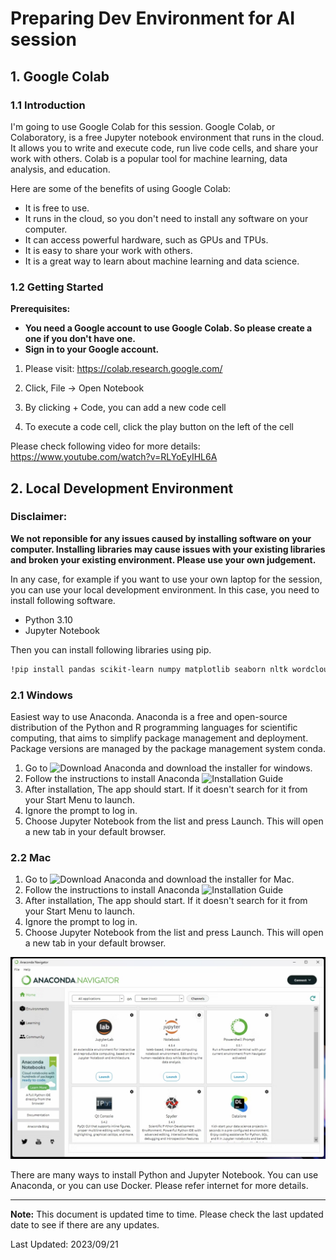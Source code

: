 # Preparing Dev Environment for AI session

## 1. Google Colab

### 1.1 Introduction

I'm going to use Google Colab for this session. Google Colab, or Colaboratory, is a free Jupyter notebook environment that runs in the cloud. It allows you to write and execute code, run live code cells, and share your work with others. Colab is a popular tool for machine learning, data analysis, and education.

Here are some of the benefits of using Google Colab:

- It is free to use.
- It runs in the cloud, so you don't need to install any software on your computer.
- It can access powerful hardware, such as GPUs and TPUs.
- It is easy to share your work with others.
- It is a great way to learn about machine learning and data science.

### 1.2 Getting Started

**Prerequisites:**

- **You need a Google account to use Google Colab. So please create a one if you don't have one.**
- **Sign in to your Google account.**
  
1. Please visit:
https://colab.research.google.com/

2. Click, File -> Open Notebook
3. By clicking + Code, you can add a new code cell
4. To execute a code cell, click the play button on the left of the cell


Please check following video for more details:
https://www.youtube.com/watch?v=RLYoEyIHL6A

## 2. Local Development Environment

### Disclaimer:
**We not reponsible for any issues caused by installing software on your computer. Installing libraries may cause issues with your existing libraries and broken your existing environment. Please use your own judgement.**

In any case, for example if you want to use your own laptop for the session, you can use your local development environment. In this case, you need to install following software.

- Python 3.10
- Jupyter Notebook

Then you can install following libraries using pip.

```bash
!pip install pandas scikit-learn numpy matplotlib seaborn nltk wordcloud xgboost lightgbm
```

### 2.1 Windows

Easiest way to use Anaconda. Anaconda is a free and open-source distribution of the Python and R programming languages for scientific computing, that aims to simplify package management and deployment. Package versions are managed by the package management system conda.

1) Go to ![Download Anaconda](https://www.anaconda.com/download#downloads) and download the installer for windows.
2) Follow the instructions to install Anaconda ![Installation Guide](https://docs.anaconda.com/free/anaconda/install/windows/)
3) After installation, The app should start. If it doesn't search for it from your Start Menu to launch.
4) Ignore the prompt to log in.
5) Choose Jupyter Notebook from the list and press Launch. This will open a new tab in your default browser.

### 2.2 Mac

1) Go to ![Download Anaconda](https://www.anaconda.com/download#downloads) and download the installer for Mac.
2) Follow the instructions to install Anaconda ![Installation Guide](https://docs.anaconda.com/free/anaconda/install/mac-os/)
3) After installation, The app should start. If it doesn't search for it from your Start Menu to launch.
4) Ignore the prompt to log in.
5) Choose Jupyter Notebook from the list and press Launch. This will open a new tab in your default browser.

![Anaconda Navigator](images/anaconda-navi.png)


There are many ways to install Python and Jupyter Notebook. You can use Anaconda, or you can use Docker. Please refer internet for more details.

---

**Note:**
This document is updated time to time. Please check the last updated date to see if there are any updates.

Last Updated: 2023/09/21

